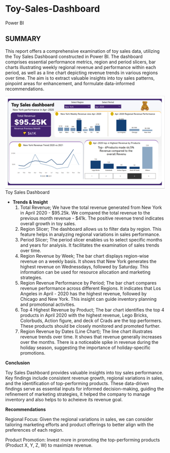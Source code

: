 # Toy-Sales-Dashboard
Power BI
## SUMMARY
This report offers a comprehensive examination of toy sales data, utilizing the Toy Sales Dashboard constructed in Power BI. The dashboard comprises essential performance metrics, region and period slicers, bar charts illustrating weekly regional revenue and performance within each period, as well as a line chart depicting revenue trends in various regions over time. The aim is to extract valuable insights into toy sales patterns, pinpoint areas for enhancement, and formulate data-informed recommendations.

![](https://github.com/AdesanmiOjo/Toy-Sales-Dashboard/blob/main/Toy%20sales%20dashboard.PNG)
Toy Sales Dashboard
- **Trends & Insight**
   1. Total Revenue;
We have the total revenue generated from New York in April 2020 - $95.25k. We compared the total revenue to the previous month revenue - $41k. The positive revenue trend indicates overall growth in toy sales.
   2. Region Slicer;
The dashboard allows us to filter data by region. This feature helps in analyzing regional variations in sales performance.
   3. Period Slicer;
The period slicer enables us to select specific months and years for analysis. It facilitates the examination of sales trends over time.
   4. Region Revenue by Week;
The bar chart displays region-wise revenue on a weekly basis. It shows that New York generates the highest revenue on Wednessdays, followed by Saturday.
This information can be used for resource allocation and marketing strategies.
   5. Region Revenue Performance by Period;
The bar chart compares revenue performance across different Regions. It indicates that Los Angeles in April - 2020 has the highest revenue, followed by Chicago and New York.
This insight can guide inventory planning and promotional activities.
   6. Top 4 Highest Revenue by Product;
The bar chart identifies the top 4 products in April 2020  with the highest revenue, Lego Bricks, Colorbuds, Action figure, and deck of Crads are the top performers. These products should be closely monitored and promoted further.
   7. Region Revenue by Dates (Line Chart);
The line chart illustrates revenue trends  over time.
It shows that revenue generally increases over the months.
There is a noticeable spike in revenue during the holiday season, suggesting the importance of holiday-specific promotions.

**Conclusion**

Toy Sales Dashboard provides valuable insights into toy sales performance. Key findings include consistent revenue growth, regional variations in sales, and the identification of top-performing products. These data-driven findings serve as essential inputs for informed decision-making, guiding the refinement of marketing strategies, it helped the company to manage inventory and also helps to to acheieve its revenue goal.

**Recommendations**

Regional Focus: Given the regional variations in sales, we can consider tailoring marketing efforts and product offerings to better align with the preferences of each region.

Product Promotion: Invest more in promoting the top-performing products (Product X, Y, Z, W) to maximize revenue.
